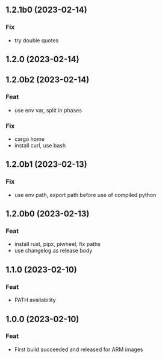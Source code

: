## 1.2.1b0 (2023-02-14)

### Fix

- try double quotes

## 1.2.0 (2023-02-14)

## 1.2.0b2 (2023-02-14)

### Feat

- use env var, split in phases

### Fix

- cargo home
- install curl, use bash

## 1.2.0b1 (2023-02-13)

### Fix

- use env path, export path before use of compiled python

## 1.2.0b0 (2023-02-13)

### Feat

- install rust, pipx, piwheel, fix paths
- use changelog as release body

## 1.1.0 (2023-02-10)

### Feat

- PATH availability

## 1.0.0 (2023-02-10)

### Feat

- First build succeeded and released for ARM images

